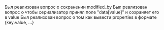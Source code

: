 Был реализован вопрос о сохранении modified_by
Был реализован вопрос о чтобы сериализатор принял поле "data[value]" и сохраняет его в value
Был реализован вопрос о том как вывести properties в формате {key:value, ...}
